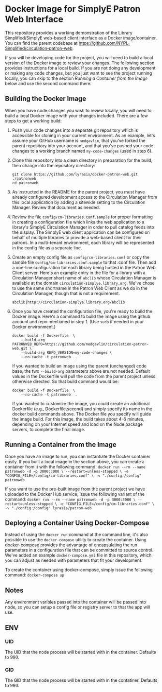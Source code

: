 # Docker Image for SimplyE Patron Web Interface

This repository provides a working demonstration of the Library Simplified/SimplyE web-based client interface as a Docker image/container. You can find the parent codebase at <https://github.com/NYPL-Simplified/circulation-patron-web>.

If you will be developing code for the project, you will need to build a local version of the Docker image to review your changes. The following section provides instructions for a local build. If you are not doing any development or making any code changes, but you just want to see the project running locally, you can skip to the section *Running a Container from the Image* below and use the second command there.

## Building the Docker Image ##

When you have code changes you wish to review locally, you will need to build a local Docker image with your changes included. There are a few steps to get a working build:

1. Push your code changes into a separate git repository which is accessible for cloning in your current environment. As an example, let's assume your GitHub username is `nedgavlin`, that you've forked the parent repository into your account, and that you've pushed your code changes to a working branch named `my-code-changes` (used in step 6).

2. Clone this repository into a clean directory in preparation for the build, then change into the repository directory:
    ```
    git clone https://github.com/lyrasis/docker-patron-web.git ./patronweb
    cd patronweb
    ```

3. As instructed in the README for the parent project, you must have already configured development access to the Circulation Manager from this local application by adding a sitewide setting to the Circulation Manager. Review that document as needed.

4. Review the file `config/cm-libraries.conf.sample` for proper formatting in creating a configuration file which links the web application to a library's SimplyE Circulation Manager in order to pull catalog feeds into the display. The SimplyE web client application can be configured on behalf of multiple libraries to provide a web-based client for their patrons. In a multi-tenant environment, each library will be represented in the config file as a separate line.

5. Create an empty config file as `config/cm-libraries.conf` or copy the sample file `config/cm-libraries.conf.sample` to that .conf file. Then add a one-line configuration for each library being hosted in the Patron Web Client server. Here's an example entry in the file for a library with a Circulation Manager short name of `abclib` whose Circulation Manager is available at the domain `circulation-simplye.library.org`. We've chose to use the same shortname in the Patron Web Client as we do in the Circulation Manager, though that is not a requirement.
    ```
    abclib|http://circulation-simplye.library.org/abclib
    ```

6. Once you have created the configuration file, you're ready to build the Docker image. Here's a command to build the image using the github account and repo mentioned in step 1. (Use `sudo` if needed in your Docker environment.)
    ```
    docker build -f Dockerfile  \
        --build-arg PATRONWEB_REPO=https://github.com/nedgavlin/circulation-patron-web.git \
        --build-arg REPO_VERSION=my-code-changes \
        --no-cache -t patronweb  .
    ```

	If you wanted to build an image using the parent (unchanged) code base, the two `--build-arg` parameters above are not needed. Default values in the Dockerfile will pull the code from the parent project unless otherwise directed. So that build command would be:
	```
    docker build -f Dockerfile  \
        --no-cache -t patronweb  .
    ```
    
	If you wanted to customize the image, you could create an additional Dockerfile (e.g., Dockerfile.second) and simply specify its name in the docker build commands above. The Docker file you specify will guide the image build. For this image, the build takes about 4-6 minutes, depending on your Internet speed and load on the Node package servers, to complete the final image.

## Running a Container from the Image ##

Once you have an image to run, you can instantiate the Docker container easily. If you built a local image in the section above, you can create a container from it with the following command:
    ```
    docker run --rm --name patronweb -d -p 3000:3000 \
        --restart=unless-stopped \
    	-e "CONFIG_FILE=/config/cm-libraries.conf" \
        -v "./config:/config" patronweb
    ```

If you want to use the pre-built image from the parent project we have uploaded to the Docker Hub service, issue the following variant of the command:
    ```
    docker run --rm --name patronweb -d -p 3000:3000 \
        --restart=unless-stopped \
    	-e "CONFIG_FILE=/config/cm-libraries.conf" \
        -v "./config:/config" lyrasis/patron-web
    ```

## Deploying a Container Using Docker-Compose ##

Instead of using the `docker run` command at the command line, it's also possible to use the `docker-compose` utility to create the container. Using docker-compose provides the advantage of encapsulating the run parameters in a configuration file that can be committed to source control. We've added an example `docker-compose.yml` file in this repository, which you can adjust as needed with parameters that fit your development.

To create the container using docker-compose, simply issue the following command:
    ```
    docker-compose up
    ```


## Notes

Any environment varibles passed into the container will be passed into node, 
so you can setup a config file or registry server to that the app will use.

## ENV

### UID
The UID that the node process will be started with in the container. Defaults to 990.

### GID
The GID that the node process will be started with in the contatiner. Defaults to 990.
